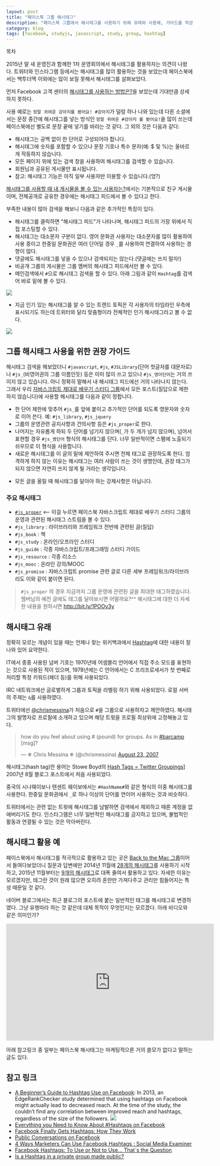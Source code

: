 ```yaml
---
layout: post
title: "페이스북 그룹 해시태그"
description: "페이스북 그룹에서 해시태그를 사용하기 위해 유래와 사용예, 가이드를 작성"
category: blog
tags: [facebook, studyjs, javascript, study, group, hashtag]
---
```


<div id="toc"><p class="toc_title">목차</p></div>

2015년 말 새 운영진과 함께한 1차 운영회의에서 해시태그를 활용하자는 의견이 나왔다. 트위터와 인스타그램 등에서는 해시태그를 많이 활용하는 것을 보았는데 페이스북에서는 백투더맥 이외에는 많이 보질 못해서 해시태그를 살펴보았다.

먼저 Facebook 고객 센터의 [해시태그를 사용하는 방법은?](https://www.facebook.com/help/587836257914341)을 보았는데 기대만큼 상세하지 못하다.

사용 예로는 `정말 귀여운 강아지를 봤어요! #강아지`가 덜렁 하나 나와 있는데 다른 소셜에서는 문장 중간에 해시태그를 넣는 방식인 `정말 귀여운 #강아지 를 봤어요!`을 많이 쓰는데 페이스북에선 별도로 문장 끝에 넣기를 바라는 것 같다. 그 외의 것은 다음과 같다:

- 해시태그는 공백 없이 한 단어로 구성되어야 합니다.
- 해시태그에 숫자를 포함할 수 있으나 문장 기호나 특수 문자(예: $ 및 %)는 올바르게 작동하지 않습니다.
- 모든 페이지 위에 있는 검색 창을 사용하여 해시태그를 검색할 수 있습니다.
- 회원님과 공유된 게시물만 표시됩니다.
- 참고: 해시태그 기능은 아직 일부 사용자만 이용할 수 있습니다.(엉?)

[해시태그를 사용할 때 내 게시물을 볼 수 있는 사용자는?](https://www.facebook.com/help/134343280099148)에서는 기본적으로 친구 게시물이며, 전체공개로 공유한 경우에는 해시태그 피드에서 볼 수 있다고 한다.

부족한 내용이 많아 검색을 해보니 다음과 같은 추가적인 특징이 있다.

- 해시태그를 클릭하면 "해시태그 피드"가 나타나며, 해시태그 피드의 가장 위에서 직접 포스팅할 수 있다.
- 해시태그는 대소문자 구분이 없다. 영어 문화권 사용자는 대소문자를 많이 활용하여 사용 중이고 한중일 문화권은 여러 단어일 경우 `_`를 사용하여 연결하여 사용하는 경향이 많다.
- 댓글에도 해시태그를 넣을 수 있으나 검색되지는 않는다.(댓글에는 쓰지 말자!)
- 비공개 그룹의 게시물은 그룹 멤버의 해시태그 피드에서만 볼 수 있다.
- 메인검색에서 `#`으로 해시태그 검색을 할 수 있다. 아래 그림과 같이 `Hashtag`를 검색어 바로 밑에 볼 수 있다.

![](http://marketingland.com/wp-content/ml-loads/2013/06/127-hashtag-600x140.png)

- 지금 인기 있는 해시태그를 알 수 있는 트렌드 토픽은 각 사용자의 타임라인 우측에 표시되기도 하는데 트위터와 달리 맞춤형이라 전체적인 인기 해시태그라고 볼 수 없다.

![](http://www.marketergizmo.com/wp-content/uploads/2015/05/facebook-trending.png)

## 그룹 해시태그 사용을 위한 권장 가이드

해시태그 검색을 해보았더니 `#javascript`, `#js`, `#JSLibrary`(단어 첫글자를 대문자로)나 `#js_`(비영어권의 그룹 이름인듯) 등은 이미 많이 쓰고 있으나 `#js_영어단어`는 거의 쓰이지 않고 있습니다. 아니 정확히 말해서 내 해시태그 피드에선 거의 나타나지 않는다. 그래서 우리 [자바스크립트 제대로 배우기 스터디 그룹](https://www.facebook.com/groups/learnjsproperly/)에서 모든 포스트(질답으로 제한하지 않습니다)에 사용할 해시태그를 다음과 같이 정합니다.

- 한 단어 제한에 맞추어 `#js_`를 앞에 붙이고 추가적인 단어를 되도록 영문자와 숫자로 이어 쓴다. 예: `#js_library`, `#js_jquery`
- 그룹의 운영관련 공지사항과 건의사항 등은 `#js_proper`로 한다.
- 나머지는 자유롭게 하되 두 단어를 넘기지 않으며(`_`가 두 개가 넘지 않으며), 넘어서 표현할 경우 `#js_영단어` 형식의 해시태그를 단다. 너무 일반적이면 스팸에 노출되기 쉬우므로 이 형식을 사용합니다.
- 새로운 해시태그를 이 글의 밑에 제안하여 주시면 전체 태그로 권장하도록 한다. 엄격하게 하지 않는 이유는 해시태그는 여러 사람이 쓰는 것이 생명인데, 권장 태그가 되지 않으면 자연히 쓰지 않게 될 거라는 생각입니다.

* 모든 글을 올릴 때 해시태그를 달아야 하는 강제사항은 아닙니다.

### 주요 해시태그

- [`#js_proper`](https://www.facebook.com/hashtag/js_proper) <-- 이걸 누르면 페이스북 자바스크립트 제대로 배우기 스터디 그룹의 운영과 관련된 해시태그 스트림을 볼 수 있다.
- `#js_library` : 라이브러리와 프레임워크 전반에 관련된 글(질답)
- `#js_book` : 책
- `#js_study` : 온라인/오프라인 스터디
- `#js_guide` : 각종 자바스크립트/프래그래밍 스터디 가이드
- `#js_resource` : 각종 리소스
- `#js_mooc` : 온라인 강의/MOOC
- `#js_promise` : 자바스크립트 promise 관련 글로 다른 세부 프레임워크/라이브러리도 이와 같이 붙이면 된다.

>`#js_proper` 의 경우 지금까지 그룹 운영에 관련된 글을 최대한 태그하였습니다. 멤버님의 예전 글에도 태그를 달아보시면 어떨까요?^^
> 해시태그에 대한 더 자세한 내용을 원하시면 http://bit.ly/1POOy3y

## 해시태그 유래

정확히 모르는 개념이 있을 때는 언제나 찾는 위키백과에서 [Hashtag](http://www.wikiwand.com/en/Hashtag)에 대한 내용이 잘 나와 있어 요약한다.

IT에서 종종 사용된 넘버 기호는 1970년에 어셈블리 언어에서 직접 주소 모드를 표현하는 것으로 사용된 적이 있으며, 1978년에는 C 언어에서는 C 프리프로세서가 첫 번째로 처리할 특정 키워드(헤더 등)를 위해 사용되었다.

IRC 네트워크에선 글로벌하게 그룹과 토픽을 라벨링 하기 위해 사용되었다. 로컬 서버의 주제는 `&`를 사용하였다.

트위터에선 [@chrismessina](https://twitter.com/chrismessina)가 처음으로 `#`을 그룹으로 사용하자고 제안하였다. 해시태그의 발명자로 프로필에 소개하고 있으며 해당 트윗을 프로필 최상위에 고정해놓고 있다.

<blockquote class="twitter-tweet" lang="en"><p lang="en" dir="ltr">how do you feel about using # (pound) for groups. As in <a href="https://twitter.com/hashtag/barcamp?src=hash">#barcamp</a> [msg]?</p>&mdash; ❄︎ Chris Messina ❄︎ (@chrismessina) <a href="https://twitter.com/chrismessina/status/223115412">August 23, 2007</a></blockquote>
<script async src="//platform.twitter.com/widgets.js" charset="utf-8"></script>

해시태그(hash tag)란 용어는 Stowe Boyd의 [Hash Tags = Twitter Groupings](http://stoweboyd.com/post/39877198249/hash-tags-twitter-groupings)] 2007년 8월 블로그 포스트에서 처음 사용되었다.

중국의 시나웨이보나 텐센트 웨이보에서는 `#HashName#`와 같은 형식의 이중 해시태그를 사용한다. 한중일 문화권에서 `_`로 하나 이상의 단어를 연이어 사용하는 것과 비슷하다.

트위터에서는 관련 없는 트윗에 해시태그를 남발하면 검색에서 제외하고 때론 계정을 없애버리기도 한다. 인스타그램은 너무 일반적인 해시태그를 금지하고 있으며, 불법적인 활동과 연결될 수 있는 것은 막아버린다.

## 해시태그 활용 예

페이스북에서 해시태그를 적극적으로 활용하고 있는 곳은 [Back to the Mac 그룹](https://www.facebook.com/groups/backtothemac/)이어서 들여다보았더니 질문과 답변에만 2014년 11월에 [28개의 해시태그](https://www.facebook.com/groups/backtothemac/permalink/1537279409844292/)를 사용하기 시작하고, 2015년 11월부터는 [9개의 해시태그](https://www.facebook.com/groups/backtothemac/permalink/1663815927190639/)로 대폭 줄여서 활용하고 있다. 자세한 이유는 모르겠지만, 태그란 것이 원래 많으면 오히려 혼란만 가져다주고 관리만 힘들어지는 특성 때문일 것 같다.

네이버 블로그에서는 최근 블로그의 포스트에 붙는 일반적인 태그를 해시태그로 변경하였다. 그냥 유행따라 하는 것 같은데 대체 목적이 무엇인지는 모르겠다. 아래 비디오와 같은 의미인가?

<iframe width="560" height="315" src="https://www.youtube.com/embed/n3p_R1DoxWs" frameborder="0" allowfullscreen></iframe>

아래 참고링크 중 일부는 페이스북 해시태그는 마케팅적으론 거의 쓸모가 없다고 말하는 글도 있다.

## 참고 링크

- [A Beginner’s Guide to Hashtag Use on Facebook](http://www.marketergizmo.com/a-beginners-guide-to-hashtag-use-on-facebook/): In 2013, an EdgeRankChecker study determined that using hashtags on Facebook might actually lead to decreased reach. At the time of the study, the couldn’t find any correlation between improved reach and hashtags, regardless of the size of the followers.
![](http://www.marketergizmo.com/wp-content/uploads/2015/05/FB-MedianEngagement.jpg)
- [Everything you Need to Know About #Hashtags on Facebook](http://www.socialbakers.com/blog/1826-everything-you-need-to-know-about-hashtags-on-facebook)
- [Facebook Finally Gets Hashtags: How They Work](http://marketingland.com/facebook-finally-gets-hashtags-48115)
- [Public Conversations on Facebook ](http://newsroom.fb.com/news/2013/06/public-conversations-on-facebook/)
- [4 Ways Marketers Can Use Facebook Hashtags : Social Media Examiner](http://www.socialmediaexaminer.com/facebook-hashtag-marketing/)
- [Facebook Hashtags: To Use or Not to Use... That`s the Question](http://blog.crazyegg.com/2014/05/07/facebook-hashtags/)
- [Is a Hashtag in a private group made public?](https://www.facebook.com/help/community/question/?id=954272941268146)
